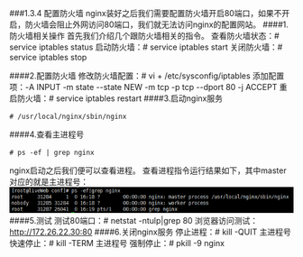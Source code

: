 ###1.3.4 配置防火墙
nginx装好之后我们需要配置防火墙开启80端口，如果不开启，防火墙会阻止外网访问80端口，我们就无法访问nginx的配置网站。
####1.防火墙相关操作
首先我们介绍几个跟防火墙相关的指令。
查看防火墙状态：# service iptables status
启动防火墙：# service iptables start
关闭防火墙：# service iptables stop

####2.配置防火墙
修改防火墙配置：# vi + /etc/sysconfig/iptables 
添加配置项：-A INPUT -m state --state NEW -m tcp -p tcp --dport 80 -j ACCEPT 
重启防火墙：# service iptables restart 
####3.启动nginx服务
```
# /usr/local/nginx/sbin/nginx
```
####4.查看主进程号
```
# ps -ef | grep nginx
```
nginx启动之后我们便可以查看进程。
查看进程指令运行结果如下，其中master对应的就是主进程号：
![](/assets/QQ图片20180119165956.png)
####5.测试
测试80端口：# netstat -ntulp|grep 80
浏览器访问测试：http://172.26.22.30:80
####6.关闭nginx服务
停止进程：# kill -QUIT 主进程号
快速停止：# kill -TERM 主进程号
强制停止：# pkill -9 nginx